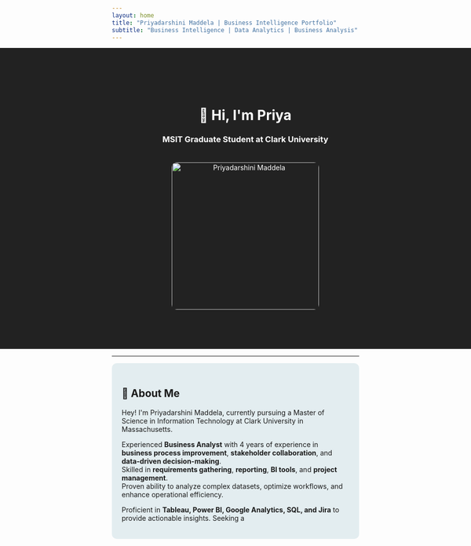 ```yaml
---
layout: home
title: "Priyadarshini Maddela | Business Intelligence Portfolio"
subtitle: "Business Intelligence | Data Analytics | Business Analysis"
---
```


<div style="background-color:#222; color:white; padding: 80px 20px; width: 100vw; margin-left: calc(-50vw + 50%); text-align: center;">

# 👋 Hi, I'm Priya

### MSIT Graduate Student at Clark University

<img src="/assets/images/your_image.jpg" alt="Priyadarshini Maddela" width="300" style="border-radius: 10px; margin-top: 20px;"/>

</div>

---

<div style="background-color:#e3edf0; padding: 20px; border-radius: 10px;">

## 📖 About Me

Hey! I'm Priyadarshini Maddela, currently pursuing a Master of Science in Information Technology at Clark University in Massachusetts.

Experienced **Business Analyst** with 4 years of experience in **business process improvement**, **stakeholder collaboration**, and **data-driven decision-making**.  
Skilled in **requirements gathering**, **reporting**, **BI tools**, and **project management**.  
Proven ability to analyze complex datasets, optimize workflows, and enhance operational efficiency.

Proficient in **Tableau, Power BI, Google Analytics, SQL, and Jira** to provide actionable insights. Seeking a
